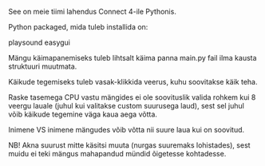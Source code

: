 See on meie tiimi lahendus Connect 4-ile Pythonis.

Python packaged, mida tuleb installida on:

playsound
easygui



Mängu käimapanemiseks tuleb lihtsalt käima panna main.py fail ilma kausta struktuuri muutmata.

Käikude tegemiseks tuleb vasak-klikkida veerus, kuhu soovitakse käik teha.

Raske tasemega CPU vastu mängides ei ole soovituslik valida rohkem kui 8 veergu lauale (juhul kui valitakse custom suurusega laud), sest sel juhul võib käikude tegemine väga kaua aega võtta. 

Inimene VS inimene mängudes võib võtta nii suure laua kui on soovitud.

NB! Akna suurust mitte käsitsi muuta (nurgas suuremaks lohistades), sest muidu ei teki mängus mahapandud mündid õigetesse kohtadesse.

